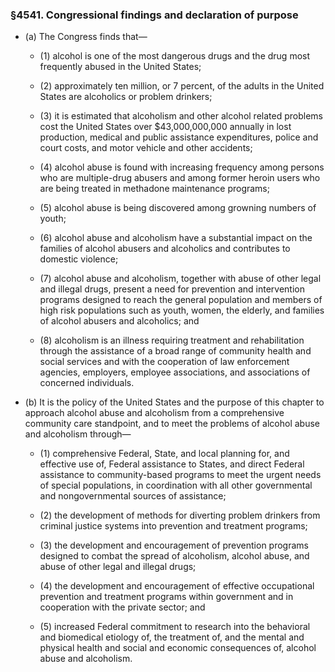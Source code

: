 ### §4541. Congressional findings and declaration of purpose
* (a) The Congress finds that—

  * (1) alcohol is one of the most dangerous drugs and the drug most frequently abused in the United States;

  * (2) approximately ten million, or 7 percent, of the adults in the United States are alcoholics or problem drinkers;

  * (3) it is estimated that alcoholism and other alcohol related problems cost the United States over $43,000,000,000 annually in lost production, medical and public assistance expenditures, police and court costs, and motor vehicle and other accidents;

  * (4) alcohol abuse is found with increasing frequency among persons who are multiple-drug abusers and among former heroin users who are being treated in methadone maintenance programs;

  * (5) alcohol abuse is being discovered among growning numbers of youth;

  * (6) alcohol abuse and alcoholism have a substantial impact on the families of alcohol abusers and alcoholics and contributes to domestic violence;

  * (7) alcohol abuse and alcoholism, together with abuse of other legal and illegal drugs, present a need for prevention and intervention programs designed to reach the general population and members of high risk populations such as youth, women, the elderly, and families of alcohol abusers and alcoholics; and

  * (8) alcoholism is an illness requiring treatment and rehabilitation through the assistance of a broad range of community health and social services and with the cooperation of law enforcement agencies, employers, employee associations, and associations of concerned individuals.


* (b) It is the policy of the United States and the purpose of this chapter to approach alcohol abuse and alcoholism from a comprehensive community care standpoint, and to meet the problems of alcohol abuse and alcoholism through—

  * (1) comprehensive Federal, State, and local planning for, and effective use of, Federal assistance to States, and direct Federal assistance to community-based programs to meet the urgent needs of special populations, in coordination with all other governmental and nongovernmental sources of assistance;

  * (2) the development of methods for diverting problem drinkers from criminal justice systems into prevention and treatment programs;

  * (3) the development and encouragement of prevention programs designed to combat the spread of alcoholism, alcohol abuse, and abuse of other legal and illegal drugs;

  * (4) the development and encouragement of effective occupational prevention and treatment programs within government and in cooperation with the private sector; and

  * (5) increased Federal commitment to research into the behavioral and biomedical etiology of, the treatment of, and the mental and physical health and social and economic consequences of, alcohol abuse and alcoholism.